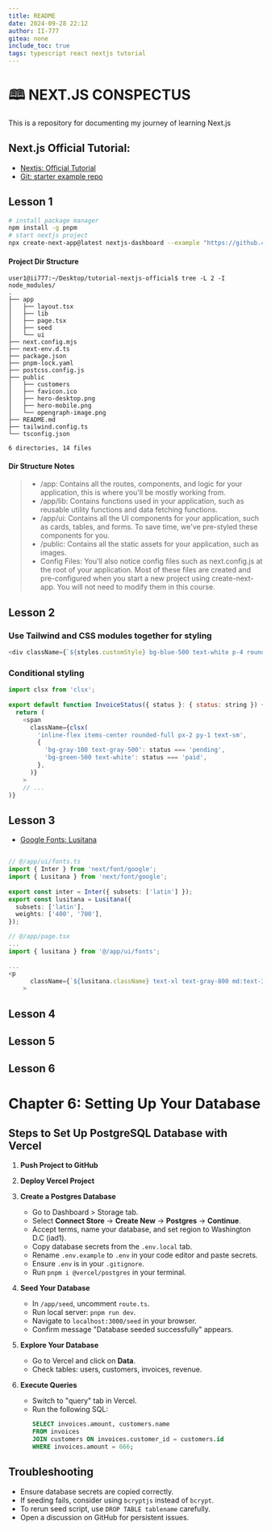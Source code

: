 ```yaml
---
title: README
date: 2024-09-28 22:12
author: II-777
gitea: none
include_toc: true
tags: typescript react nextjs tutorial
---
```


# 🕮 NEXT.JS CONSPECTUS

This is a repository for documenting my journey of learning Next.js

## Next.js Official Tutorial:
- [Nextjs: Official Tutorial](https://nextjs.org/learn/dashboard-app) 
- [Git: starter example repo](https://github.com/vercel/next-learn/tree/main/dashboard/starter-example)
## Lesson 1
```bash
# install package manager
npm install -g pnpm
# start nextjs project 
npx create-next-app@latest nextjs-dashboard --example "https://github.com/vercel/next-learn/tree/main/dashboard/starter-example" --use-pnpm
```
#### Project Dir Structure
```plaintext
user1@ii777:~/Desktop/tutorial-nextjs-official$ tree -L 2 -I node_modules/
.
├── app
│   ├── layout.tsx
│   ├── lib
│   ├── page.tsx
│   ├── seed
│   └── ui
├── next.config.mjs
├── next-env.d.ts
├── package.json
├── pnpm-lock.yaml
├── postcss.config.js
├── public
│   ├── customers
│   ├── favicon.ico
│   ├── hero-desktop.png
│   ├── hero-mobile.png
│   └── opengraph-image.png
├── README.md
├── tailwind.config.ts
└── tsconfig.json

6 directories, 14 files
```
#### Dir Structure Notes
> - /app: Contains all the routes, components, and logic for your application, this is where you'll be mostly working from.
> - /app/lib: Contains functions used in your application, such as reusable utility functions and data fetching functions.
> - /app/ui: Contains all the UI components for your application, such as cards, tables, and forms. To save time, we've pre-styled these components for you.
> - /public: Contains all the static assets for your application, such as images.
> - Config Files: You'll also notice config files such as next.config.js at the root of your application. Most of these files are created and pre-configured when you start a new project using create-next-app. You will not need to modify them in this course.


## Lesson 2
### Use Tailwind and CSS modules together for styling
```js
<div className={`${styles.customStyle} bg-blue-500 text-white p-4 rounded`} />
```

### Conditional styling
```js
import clsx from 'clsx';
 
export default function InvoiceStatus({ status }: { status: string }) {
  return (
    <span
      className={clsx(
        'inline-flex items-center rounded-full px-2 py-1 text-sm',
        {
          'bg-gray-100 text-gray-500': status === 'pending',
          'bg-green-500 text-white': status === 'paid',
        },
      )}
    >
    // ...
)}
```

## Lesson 3
- [Google Fonts: Lusitana](https://fonts.google.com/specimen/Lusitana?query=Lusitana)
```ts

// @/app/ui/fonts.ts
import { Inter } from 'next/font/google';
import { Lusitana } from 'next/font/google';
 
export const inter = Inter({ subsets: ['latin'] });
export const lusitana = Lusitana({
  subsets: ['latin'],
  weights: ['400', '700'],
});
```

```ts
// @/app/page.tsx
...
import { lusitana } from '@/app/ui/fonts';

...
<p
      className={`${lusitana.className} text-xl text-gray-800 md:text-3xl md:leading-normal`}
    >
```

## Lesson 4

## Lesson 5

## Lesson 6

# Chapter 6: Setting Up Your Database

## Steps to Set Up PostgreSQL Database with Vercel

1. **Push Project to GitHub**
2. **Deploy Vercel Project**
3. **Create a Postgres Database**
   - Go to Dashboard > Storage tab.
   - Select **Connect Store** → **Create New** → **Postgres** → **Continue**.
   - Accept terms, name your database, and set region to Washington D.C (iad1).
   - Copy database secrets from the `.env.local` tab.
   - Rename `.env.example` to `.env` in your code editor and paste secrets.
   - Ensure `.env` is in your `.gitignore`.
   - Run `pnpm i @vercel/postgres` in your terminal.

5. **Seed Your Database**
   - In `/app/seed`, uncomment `route.ts`.
   - Run local server: `pnpm run dev`.
   - Navigate to `localhost:3000/seed` in your browser.
   - Confirm message "Database seeded successfully" appears.

6. **Explore Your Database**
   - Go to Vercel and click on **Data**.
   - Check tables: users, customers, invoices, revenue.

7. **Execute Queries**
   - Switch to "query" tab in Vercel.
   - Run the following SQL:
     ```sql
     SELECT invoices.amount, customers.name
     FROM invoices
     JOIN customers ON invoices.customer_id = customers.id
     WHERE invoices.amount = 666;
     ```

## Troubleshooting
- Ensure database secrets are copied correctly.
- If seeding fails, consider using `bcryptjs` instead of `bcrypt`.
- To rerun seed script, use `DROP TABLE tablename` carefully.
- Open a discussion on GitHub for persistent issues.
